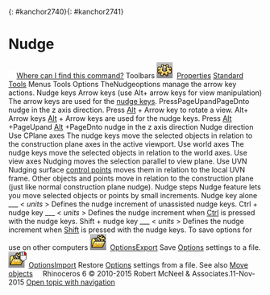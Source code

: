 ---
---

{: #kanchor2740}{: #kanchor2741}
# Nudge
 [![images/transparent.gif](images/transparent.gif)Where can I find this command?](javascript:void(0);) Toolbars
![images/options.png](images/options.png) [Properties](properties-toolbar.html)  [Standard](standard-toolbar.html)  [Tools](tools-toolbar.html) 
Menus
Tools
Options
TheNudgeoptions manage the arrow key actions.
Nudge keys
Arrow keys (use Alt+ arrow keys for view manipulation)
The arrow keys are used for the [nudge keys](move.html#nudge).
PressPageUpandPageDnto nudge in the z&#160;axis direction.
Press [Alt](alt-key.html) + Arrow key to rotate a view.
Alt+ Arrow keys
 [Alt](alt-key.html) + Arrow keys are used for the nudge keys.
Press [Alt](alt-key.html) +PageUpand [Alt](alt-key.html) +PageDnto nudge in the z&#160;axis direction
Nudge direction
Use CPlane axes
The nudge keys move the selected objects in relation to the construction plane axes in the active viewport.
Use world axes
The nudge keys move the selected objects in relation to the world axes.
Use view axes
Nudging moves the selection parallel to view plane.
Use UVN
Nudging surface [control points](controlpoint.html) moves them in relation to the local UVN frame.
Other objects and points move in relation to the construction plane (just like normal construction plane nudge).
Nudge steps
Nudge feature lets you move selected objects or points by small increments.
Nudge key alone ___ &lt; *units* &gt;
Defines the nudge increment of unassisted nudge keys.
Ctrl + nudge key ___ &lt; *units* &gt;
Defines the nudge increment when [Ctrl](ctrl-key.html) is pressed with the nudge keys.
Shift + nudge key ___ &lt; *units* &gt;
Defines the nudge increment when [Shift](shift-key.html) is pressed with the nudge keys.
To save options for use on other computers
![images/optionsexport.png](images/optionsexport.png) [OptionsExport](optionsexport.html) 
Save [Options](options.html) settings to a file.
![images/optionsimport.png](images/optionsimport.png) [OptionsImport](optionsexport.html#optionsimport) 
Restore [Options](options.html) settings from a file.
See also
 [Move objects](sak-move.html) 
&#160;
&#160;
Rhinoceros 6 © 2010-2015 Robert McNeel &amp; Associates.11-Nov-2015
 [Open topic with navigation](modeling-aids-nudge.html) 

